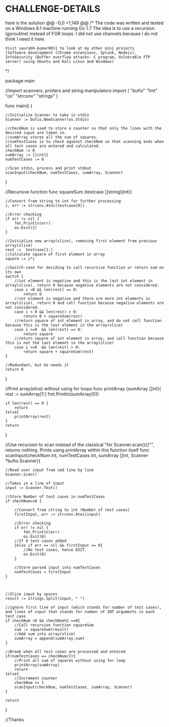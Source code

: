 # CHALLENGE-DETAILS
hare is the solution
@@ -0,0 +1,149 @@
/*
	The code was written and tested on a Windows 8.1 machine running Go 1.7
	The idea is to use a recursion (goroutine) instead of FOR loops. I did not use channels because I do not think I need it here.
	
	Visit saurabh-kumar0011 to look at my other mini projects 
	(Software development (Chrome extensions, Splunk, Nodejs), InfoSecurity (Buffer overflow attacks- C program, Vulnerable FTP server) using Ubuntu and Kali Linux and Windows)
*/

package main

//import scanners, printers and string manipulators
import (
    "bufio"
    "fmt"
    "os"
    "strconv"
    "strings"
)

func main() {

	//Initialize Scanner to take in stdin
	Scanner := bufio.NewScanner(os.Stdin)

	//checkNum is used to store a counter so that only the lines with the desired input are taken in.
	//sumArray stores all the sum of squares.
	//numTestCases is to check against checkNum so that scanning ends when all test cases are entered and calculated.
	checkNum := 0
	sumArray := []int{}
	numTestCases := 0

	//Scan stdin, process and print stdout
	scanInput(checkNum, numTestCases, sumArray, Scanner)

}


//Recursive function
func squareSum (testcase []string)(int){

	//Convert from string to int for further processing
	i, err := strconv.Atoi(testcase[0])

	//Error checking 
	if err != nil {
	    fmt.Println(err)
	    os.Exit(1)
	}

	//Initialize new array(slice), removing first element from previous array(slice)
	rest :=  testcase[1:] 
	//Calculate square of first element in array
	square := i*i  

	//Switch-case for deciding to call recursive function or return sum on its own
	switch {
		//int element is negative and this is the last int element in array(slice), return 0 because negative elements are not considered.
	    case i <0 && len(rest) == 0:
	        return 0
	    //int element is negative and there are more int elements in array(slice), return 0 and call function because negative elements are not considered.
	    case i < 0 && len(rest) > 0:
	        return 0 + squareSum(rest) 
	    //return square of int element in array, and do not call function because this is the last element in the array(slice)
	    case i >=0  && len(rest) == 0:
	        return square
	    //return square of int element in array, and call function because this is not the last element in the array(slice)
	    case i >=0  && len(rest) > 0:
	        return square + squareSum(rest) 
    }

    //Redundant, but Go needs it
    return 0

}

//Print array(slice) without using for loops
func printArray (sumArray []int){
	rest := sumArray[1:]
	fmt.Println(sumArray[0])

	if len(rest) == 0 {
		return
	}else{
		printArray(rest)
	}
	return
}

//Use recursion to scan instead of the classical "for Scanner.scan(){}"", returns nothing. Prints using printArray within this function itself
func scanInput(checkNum int, numTestCases int, sumArray []int, Scanner *bufio.Scanner){

	//Read user input from cmd line by line 
	Scanner.Scan() 

	//Takes in a line of input
	input := Scanner.Text()

	//Store Number of test cases in numTestCases
	if checkNum==0 {

		//Convert from string to int (Number of test cases)
		firstInput, err := strconv.Atoi(input)

		//Error checking 
		if err != nil {
		    fmt.Println(err)
		    os.Exit(0)
		//If 0 test cases added
		}else if err == nil && firstInput == 0{
			//No test cases, hence EXIT.
			os.Exit(0)
		}

		//Store parsed input into numTestCases
		numTestCases = firstInput
	}



	//Slice input by spaces
	result := strings.Split(input, " ")

	//ignore first line of input (which stands for number of test cases), and lines of input that stands for number of INT arguments in each test case
	if checkNum >0 && checkNum%2 ==0{
		//Call recursive function squareSum
		sum := squareSum(result)
		//Add sum into array(slice)
		sumArray = append(sumArray,sum)
	}

	//Break when all test cases are processed and entered
	if(numTestCases == checkNum/2){
		//Print all sum of squares without using for loop
		printArray(sumArray)
		return 
	}else{
		//Increment counter
		checkNum += 1
		scanInput(checkNum, numTestCases, sumArray, Scanner)
	}

	return
}

//Thanks
